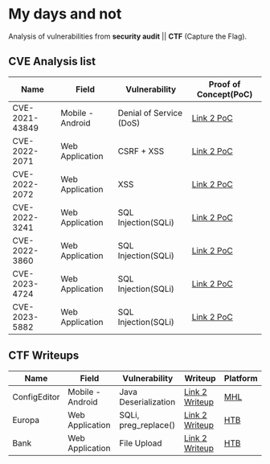 # My days and not

Analysis of vulnerabilities from **security audit** || **CTF** (Capture the Flag).

## CVE Analysis list

| Name           | Field            | Vulnerability           | Proof of Concept(PoC)                                                               
|----------------|------------------|-------------------------|-------------------------------------------------------------------------------------
| CVE-2021-43849 | Mobile - Android | Denial of Service (DoS) | [Link 2 PoC](/CVE-2021-43849/README.md)                                             
| CVE-2022-2071  | Web Application  | CSRF + XSS              | [Link 2 PoC](https://wpscan.com/vulnerability/d3653976-9e0a-4f2b-87f7-26b5e7a74b9d) 
| CVE-2022-2072  | Web Application  | XSS                     | [Link 2 PoC](https://wpscan.com/vulnerability/3014540c-21b3-481c-83a1-ce3017151af4) 
| CVE-2022-3241  | Web Application  | SQL Injection(SQLi)     | [Link 2 PoC](https://wpscan.com/vulnerability/a995dd67-43fc-4087-a7f1-5db57f4c828c) 
| CVE-2022-3860  | Web Application  | SQL Injection(SQLi)     | [Link 2 PoC](https://wpscan.com/vulnerability/d99ce21f-fbb6-429c-aa3b-19c4a5eb7557)
| CVE-2023-4724  | Web Application  | SQL Injection(SQLi)     | [Link 2 PoC](https://www.unlock-security.it/it/security-advisory/cve-2023-4724-cve-2023-5882-wp-all-export/)
| CVE-2023-5882  | Web Application  | SQL Injection(SQLi)     | [Link 2 PoC]([https://wpscan.com/vulnerability/d99ce21f-fbb6-429c-aa3b-19c4a5eb7557](https://wpscan.com/vulnerability/72be4b5c-21be-46af-a3f4-08b4c190a7e2/))

## CTF Writeups
| Name           | Field            | Vulnerability           | Writeup                                                                            | Platform
|----------------|------------------|-------------------------|------------------------------------------------------------------------------------|------------
| ConfigEditor   | Mobile - Android | Java Deserialization    | [Link 2 Writeup](/CTFs/ConfigEditor/README.md)                                          | [MHL](https://www.mobilehackinglab.com/course/lab-config-editor-rce) |
| Europa | Web Application | SQLi, preg_replace() | [Link 2 Writeup](https://gist.github.com/dipa96/16fbbc204d8d7daac581ed52c421d363) | [HTB](https://app.hackthebox.com/machines/27) |
| Bank | Web Application | File Upload | [Link 2 Writeup](https://gist.github.com/dipa96/d509ea39d1c00dcf5e736a8b72885ee6) | [HTB](https://app.hackthebox.com/machines/Bank) |
